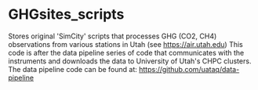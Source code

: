 # GHGsites_scripts
Stores original 'SimCity' scripts that processes GHG (CO2, CH4) observations from various stations in Utah (see https://air.utah.edu)
This code is after the data pipeline series of code that communicates with the instruments and downloads the data to University of Utah's CHPC clusters.
The data pipeline code can be found at:  https://github.com/uataq/data-pipeline

